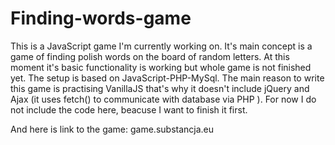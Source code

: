# Finding-words-game

This is a JavaScript game I'm currently working on. It's main concept is a game of finding polish words on the board of random letters. At this moment it's basic functionality is working but whole game is not finished yet. The setup is based on JavaScript-PHP-MySql. The main reason to write this game is practising VanillaJS that's why it doesn't include jQuery and Ajax (it uses fetch() to communicate with database via PHP ). For now I do not include the code here, beacuse I want to finish it first.

And here is link to the game: game.substancja.eu
